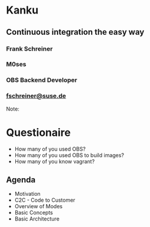 <!-- .slide: data-state="cover" id="cover-page" data-timing="20" data-menu-title="Cover Page" -->
<div class="title">
    <h1>Kanku</h1>
    <h2>Continuous integration the easy way</h2>
</div>

<div class="row presenters">
    <div class="presenter presenter-1">
        <h3 class="name">Frank Schreiner</h3>
        <h3 class="name">M0ses</h3>
        <h3 class="job-title">OBS Backend Developer</h3>
        <h3 class="email"><a href="mailto:fschreiner@suse.de">fschreiner@suse.de</a></h3>
    </div>
</div>

Note:

# Questionaire

* How many of you used OBS?
* How many of you used OBS to build images?
* How many of you know vagrant?


<!-- .slide: data-state="normal" id="agenda" data-menu-title="Agenda" -->
## Agenda

* Motivation
* C2C - Code to Customer
* Overview of Modes
* Basic Concepts
* Basic Architecture
